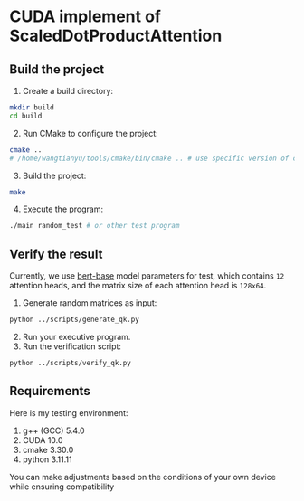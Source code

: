 # CUDA implement of ScaledDotProductAttention

## Build the project
1. Create a build directory:
```bash
mkdir build
cd build
```
2. Run CMake to configure the project:
```bash
cmake ..
# /home/wangtianyu/tools/cmake/bin/cmake .. # use specific version of cmake
```
3. Build the project:
```bash
make
```
4. Execute the program:
```bash
./main random_test # or other test program
```

## Verify the result
Currently, we use [bert-base](https://github.com/google-research/bert) model parameters for test, which contains `12` attention heads, and the matrix size of each attention head is `128x64`.

1. Generate random matrices as input:
```bash
python ../scripts/generate_qk.py
```
2. Run your executive program.
3. Run the verification script:
```bash
python ../scripts/verify_qk.py
```

## Requirements
Here is my testing environment:
1. g++ (GCC) 5.4.0
2. CUDA 10.0
3. cmake 3.30.0
4. python 3.11.11

You can make adjustments based on the conditions of your own device while ensuring compatibility